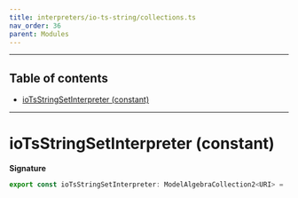 ```yaml
---
title: interpreters/io-ts-string/collections.ts
nav_order: 36
parent: Modules
---
```


---

<h2 class="text-delta">Table of contents</h2>

- [ioTsStringSetInterpreter (constant)](#iotsstringsetinterpreter-constant)

---

# ioTsStringSetInterpreter (constant)

**Signature**

```ts
export const ioTsStringSetInterpreter: ModelAlgebraCollection2<URI> = ...
```
